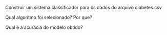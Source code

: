 Construir um sistema classificador para os
dados do arquivo diabetes.csv

Qual algoritmo foi selecionado? Por que?

Qual é a acurácia do modelo obtido?